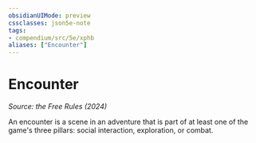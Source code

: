 ```yaml
---
obsidianUIMode: preview
cssclasses: json5e-note
tags:
- compendium/src/5e/xphb
aliases: ["Encounter"]
---
```

# Encounter
*Source: the Free Rules (2024)* 

An encounter is a scene in an adventure that is part of at least one of the game's three pillars: social interaction, exploration, or combat.